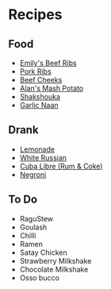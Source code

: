 # Recipes

## Food

- [Emily's Beef Ribs](beef_ribs.md)
- [Pork Ribs](pork_ribs.md)
- [Beef Cheeks](beef_cheeks.md)
- [Alan's Mash Potato](mash.md)
- [Shakshouka](shakshouka.md)
- [Garlic Naan](naan.md)

## Drank

- [Lemonade](lemonade.md)
- [White Russian](white_russian.md)
- [Cuba Libre (Rum & Coke)](cuba_libre.md)
- [Negroni](negroni.md)

## To Do

* RaguStew
* Goulash
* Chilli
* Ramen
* Satay Chicken
* Strawberry Milkshake
* Chocolate Milkshake
* Osso bucco

